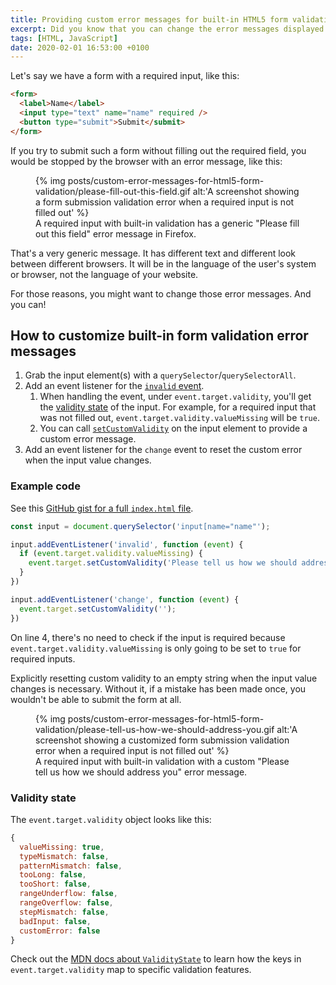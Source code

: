 ```yaml
---
title: Providing custom error messages for built-in HTML5 form validation
excerpt: Did you know that you can change the error messages displayed by the browser when using HTML5 form validation features?
tags: [HTML, JavaScript]
date: 2020-02-01 16:53:00 +0100
---
```


Let's say we have a form with a required input, like this:

```html
<form>
  <label>Name</label>
  <input type="text" name="name" required />
  <button type="submit">Submit</submit>
</form>
```

If you try to submit such a form without filling out the required field, you would be stopped by the browser with an error message, like this: 
<figure>
{% img posts/custom-error-messages-for-html5-form-validation/please-fill-out-this-field.gif alt:'A screenshot showing a form submission validation error when a required input is not filled out' %}
<figcaption>A required input with built-in validation has a generic "Please fill out this field" error message in Firefox.</figcaption>
</figure>

That's a very generic message. It has different text and different look between different browsers. It will be in the language of the user's system or browser, not the language of your website.

For those reasons, you might want to change those error messages. And you can!

## How to customize built-in form validation error messages

1. Grab the input element(s) with a `querySelector`/`querySelectorAll`.
2. Add an event listener for the [`invalid` event](https://developer.mozilla.org/en-US/docs/Web/API/HTMLInputElement/invalid_event).
    1. When handling the event, under `event.target.validity`, you'll get the [validity state](https://developer.mozilla.org/en-US/docs/Web/API/ValidityState) of the input. For example, for a required input that was not filled out, `event.target.validity.valueMissing` will be `true`.
    2. You can call [`setCustomValidity`](https://developer.mozilla.org/en-US/docs/Web/API/HTMLObjectElement/setCustomValidity) on the input element to provide a custom error message.
3. Add an event listener for the `change` event to reset the custom error when the input value changes.

### Example code

See this [GitHub gist for a full `index.html` file](https://gist.github.com/angelikatyborska/d6dc425700d9c0d53c5fd19ed1683e31).

```javascript
const input = document.querySelector('input[name="name"');

input.addEventListener('invalid', function (event) {
  if (event.target.validity.valueMissing) {
    event.target.setCustomValidity('Please tell us how we should address you.');
  }
})

input.addEventListener('change', function (event) {
  event.target.setCustomValidity('');
})
```

On line 4, there's no need to check if the input is required because `event.target.validity.valueMissing` is only going to be set to `true` for required inputs.

Explicitly resetting custom validity to an empty string when the input value changes is necessary. Without it, if a mistake has been made once, you wouldn't be able to submit the form at all.

<figure>
{% img posts/custom-error-messages-for-html5-form-validation/please-tell-us-how-we-should-address-you.gif alt:'A screenshot showing a customized form submission validation error when a required input is not filled out' %}
<figcaption>A required input with built-in validation with a custom "Please tell us how we should address you" error message.</figcaption>
</figure>

### Validity state

The `event.target.validity` object looks like this:
```javascript
{
  valueMissing: true,
  typeMismatch: false,
  patternMismatch: false,
  tooLong: false,
  tooShort: false,
  rangeUnderflow: false,
  rangeOverflow: false,
  stepMismatch: false,
  badInput: false,
  customError: false
}
```

Check out the [MDN docs about `ValidityState`](https://developer.mozilla.org/en-US/docs/Web/API/ValidityState) to learn how the keys in `event.target.validity` map to specific validation features.
